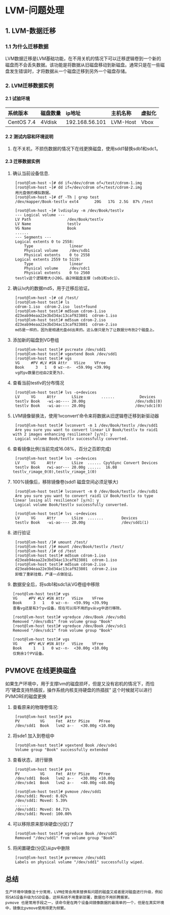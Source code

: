 # LVM-问题处理

## 1. LVM-数据迁移
### 1.1 为什么迁移数据
LVM数据迁移是LVM基础功能，在不用关机的情况下可以迁移逻辑卷到一个新的磁盘而不会丢失数据。该功能是将数据从旧磁盘移动到新磁盘。通常只是在一些磁盘发生错误时，才将数据从一个磁盘迁移到另外一个磁盘存储。

### 2. LVM迁移数据实例

#### 2.1 试验环境
|系统版本|磁盘数量|ip地址|主机名称|虚拟化|
|:---|:---|:---|:---|:---|
|CentOS 7.4|4Vdisk|192.168.56.101|LVM-Host|Vbox|

#### 2.2 测试内容和环境说明
1. 在不关机，不损伤数据的情况下在线更换磁盘，使用sdd1替换sdb1和sdc1。

#### 2.3 迁移数据实例
1. 确认当前设备信息.

        [root@lvm-host ~]# dd if=/dev/cdrom of=/test/cdrom-1.img
        [root@lvm-host ~]# dd if=/dev/cdrom of=/test/cdrom-2.img
        用光盘做的模拟数据。
        [root@lvm-host ~]# df -Th | grep test
        /dev/mapper/Book-testlv ext4       20G   17G  2.5G  87% /test

        [root@lvm-host ~]# lvdisplay -m /dev/Book/testlv
        --- Logical volume ---
        LV Path                /dev/Book/testlv
        LV Name                testlv
        VG Name                Book
        ......
        --- Segments ---
        Logical extents 0 to 2558:
            Type                linear
            Physical volume     /dev/sdb1
            Physical extents    0 to 2558
        Logical extents 2559 to 5119:
            Type                linear
            Physical volume     /dev/sdc1
            Physical extents    0 to 2560
        testlv这个逻辑卷大小20G，由2块磁盘支撑（sdb1和sdc1）。
2. 确认lv内的数据md5，用于迁移后验证。  

        [root@lvm-host ~]# cd /test/
        [root@lvm-host test]# ls
        cdrom-1.iso  cdrom-2.iso  lost+found
        [root@lvm-host test]# md5sum cdrom-1.iso
        d23eab94eaa22e3bd34ac13caf923801  cdrom-1.iso
        [root@lvm-host test]# md5sum cdrom-2.iso
        d23eab94eaa22e3bd34ac13caf923801  cdrom-2.iso
        md5是一样的，因为是相通光盘dd出来的。这么做只是为了让数据分布到2个磁盘上。
    
3. 添加新的磁盘到VG卷组

        [root@lvm-host test]# pvcreate /dev/sdd1
        [root@lvm-host test]# vgextend Book /dev/sdd1
        [root@lvm-host test]# vgs
        VG     #PV #LV #SN Attr   VSize    VFree
        Book     3   1   0 wz--n-  <59.99g <39.99g
        vg的pv数量已经由2变更为3.
4. 查看当前testlv的分布情况

        [root@lvm-host test]# lvs -o+devices
        LV     VG     Attr       LSize        ......           Devices
        testlv Book   -wi-ao---- 20.00g                      /dev/sdb1(0)
        testlv Book   -wi-ao---- 20.00g                      /dev/sdc1(0)

5. LVM镜像替换法，使用‘lvconvert’命令来将数据从旧逻辑卷迁移到新驱动器

        [root@lvm-host test]# lvconvert -m 1 /dev/Book/testlv /dev/sdd1
        Are you sure you want to convert linear LV Book/testlv to raid1 with 2 images enhancing resilience? [y/n]: y
        Logical volume Book/testlv successfully converted.
6. 查看镜像比例(当前完成16.08%，百分之百即完成)

        [root@lvm-host test]# lvs -o+devices
        LV     VG     Attr       LSize  ...... Cpy%Sync Convert Devices
        testlv Book   rwi-aor--- 20.00g ......  16.08   testlv_rimage_0(0),testlv_rimage_1(0)

8. 100%镜像后，移除镜像卷(sdd1 磁盘空间必须足够大)

        [root@lvm-host test]# lvconvert -m 0 /dev/Book/testlv /dev/sdb1
        Are you sure you want to convert raid1 LV Book/testlv to type linear losing all resilience? [y/n]: y
        Logical volume Book/testlv successfully converted.

        [root@lvm-host test]# lvs -o+devices
        LV     VG     Attr       LSize  .......        Devices
        testlv Book   -wi-ao---- 20.00g                /dev/sdd1(1)

9. 进行验证

        [root@lvm-host /]# umount /test/
        [root@lvm-host /]# mount /dev/Book/testlv /test/
        [root@lvm-host /]# cd /test
        [root@lvm-host test]# md5sum cdrom-1.iso
        d23eab94eaa22e3bd34ac13caf923801  cdrom-1.iso
        [root@lvm-host test]# md5sum cdrom-2.iso
        d23eab94eaa22e3bd34ac13caf923801  cdrom-2.iso
        卸载了重新挂载，严谨一点做验证。
10. 数据安全后，将sdb1和sdc1从VG卷组中移除

        [root@lvm-host test]# vgs
        VG     #PV #LV #SN Attr   VSize    VFree
        Book     3   1   0 wz--n-  <59.99g <39.99g
        查看vg还是有3个pv设备，现在可以将不用的pv从vg中进行移除。

        [root@lvm-host test]# vgreduce /dev/Book /dev/sdb1
        Removed "/dev/sdb1" from volume group "Book"
        [root@lvm-host test]# vgreduce /dev/Book /dev/sdc1
        Removed "/dev/sdc1" from volume group "Book"

        [root@lvm-host test]# vgs
        VG     #PV #LV #SN Attr   VSize    VFree
        Book     1   1   0 wz--n-  <30.00g <10.00g
        仅剩余1个PV设备。



## PVMOVE 在线更换磁盘

如果生产环境中，用于支撑lvm的磁盘损坏，但是又没有宕机的情况下，而恰巧“硬盘支持热插拔，操作系统内核支持硬盘的热插拔” 这个时候就可以进行PVMORE的磁盘更换

1. 查看原来的物理卷情况:

        [root@lvm-host test]# pvs
        PV         VG     Fmt  Attr PSize    PFree
        /dev/sdd1  Book   lvm2 a--   <30.00g <10.00g

2. 将sde1 加入到卷组中

        [root@lvm-host test]# vgextend Book /dev/sde1
        Volume group "Book" successfully extended
3. 查看状态，进行替换
        
        [root@lvm-host test]# pvs
        PV         VG     Fmt  Attr PSize    PFree
        /dev/sdd1  Book   lvm2 a--   <30.00g <10.00g
        /dev/sde1  Book   lvm2 a--   <40.00g <40.00g

        [root@lvm-host test]# pvmove /dev/sdd1
        /dev/sdd1: Moved: 0.02%
        /dev/sdd1: Moved: 5.39%
        ......
        /dev/sdd1: Moved: 84.71%
        /dev/sdd1: Moved: 100.00%
4. 可以移除原来那块硬盘(分区)了

        [root@lvm-host test]# vgreduce Book /dev/sdd1
        Removed "/dev/sdd1" from volume group "Book"

5. 将闲置硬盘(分区)从pv中删除        

        [root@lvm-host test]# pvremove /dev/sdd1
        Labels on physical volume "/dev/sdd1" successfully wiped.

## 总结
    生产环境中镜像法十分常用，LVM经常会用来替换有问题的磁盘又或者是对磁盘进行升级，例如将SAS设备升级为SSD设备，这样系统不用重新部署，数据也不用折腾搬家。
    pvmove 也是常用手段之一，该命令是在两个设备间镜像数据的最简单的一个，但是在真实环境中，镜像比pvmove使用得更为频繁。